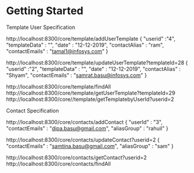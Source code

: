 # Getting Started

Template User Specification 

http://localhost:8300/core/template/addUserTemplate 
{
                "userid" :"4",
                "templateData" : "<html><body></html>",
                "date" : "12-12-2019",
                "contactAlias" : "ram",
                "contactEmails" : "tamal1@infosys.com"
}

http://localhost:8300/core/template/updateUserTemplate?templateId=28 
{
                "userid" :"2",
                "templateData" : "<html><body/></html>",
                "date" : "12-12-2019",
                "contactAlias" : "Shyam",
                "contactEmails" : "samrat.basu@infosys.com"
}

http://localhost:8300/core/template/findAll 
http://localhost:8300/core/template/getUserTemplate?templateId=29 
http://localhost:8300/core//template/getTemplatebyUserId?userid=2 

Contact Specification

http://localhost:8300/core/contacts/addContact 
{
"userId" : "3",
"contactEmails" : "dipa.basu@gmail.com",
"aliasGroup" : "rahuil"
}

http://localhost:8300/core/contacts/updateContact?userid=2 
{
"contactEmails" : "samtina.basu@gmail.com",
"aliasGroup" : "sam"
}

http://localhost:8300/core/contacts/getContact?userid=2 
http://localhost:8300/core/contacts/findAll 


